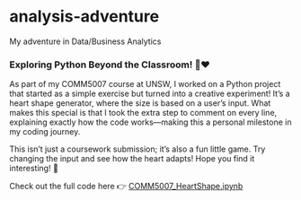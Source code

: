 # analysis-adventure
My adventure in Data/Business Analytics

### Exploring Python Beyond the Classroom! 🐍❤️
As part of my COMM5007 course at UNSW, I worked on a Python project that started as a simple exercise but turned into a creative experiment! It’s a heart shape generator, where the size is based on a user’s input. What makes this special is that I took the extra step to comment on every line, explaining exactly how the code works—making this a personal milestone in my coding journey. 

This isn’t just a coursework submission; it’s also a fun little game. Try changing the input and see how the heart adapts! Hope you find it interesting! 🚀

Check out the full code here 👉 [COMM5007_HeartShape.ipynb](https://github.com/dominikx93/analysis-adventure/blob/main/COMM5007_HeartShape.ipynb)
